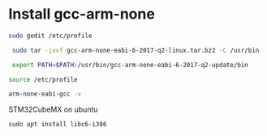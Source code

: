 # Install gcc-arm-none


```bash
sudo gedit /etc/profile
```

```bash
 sudo tar -jxvf gcc-arm-none-eabi-6-2017-q2-linux.tar.bz2 -C /usr/bin
```


```bash
 export PATH=$PATH:/usr/bin/gcc-arm-none-eabi-6-2017-q2-update/bin 
```

```bash
source /etc/profile
```

```bash
arm-none-eabi-gcc -v
```


STM32CubeMX on ubuntu
```bahs
sudo apt install libc6-i386
```
